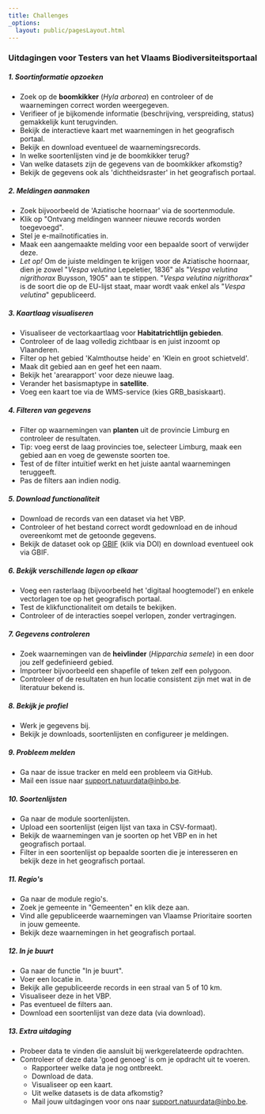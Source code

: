 ```yaml
---
title: Challenges
_options:
  layout: public/pagesLayout.html
---
```


### Uitdagingen voor Testers van het Vlaams Biodiversiteitsportaal

##### 1. **Soortinformatie opzoeken**  
   - Zoek op de **boomkikker** (*Hyla arborea*) en controleer of de waarnemingen correct worden weergegeven.
   - Verifieer of je bijkomende informatie (beschrijving, verspreiding, status) gemakkelijk kunt terugvinden.
   - Bekijk de interactieve kaart met waarnemingen in het geografisch portaal.
   - Bekijk en download eventueel de waarnemingsrecords.
   - In welke soortenlijsten vind je de boomkikker terug?
   - Van welke datasets zijn de gegevens van de boomkikker afkomstig?
   - Bekijk de gegevens ook als 'dichtheidsraster' in het geografisch portaal.

##### 2. **Meldingen aanmaken**
   - Zoek bijvoorbeeld de 'Aziatische hoornaar' via de soortenmodule.
   - Klik op "Ontvang meldingen wanneer nieuwe records worden toegevoegd".
   - Stel je e-mailnotificaties in.
   - Maak een aangemaakte melding voor een bepaalde soort of verwijder deze.
   - *Let op!* Om de juiste meldingen te krijgen voor de Aziatische hoornaar, dien je zowel "*Vespa velutina* Lepeletier, 1836" als "*Vespa velutina nigrithorax* Buysson, 1905" aan te stippen. "*Vespa velutina nigrithorax*" is de soort die op de EU-lijst staat, maar wordt vaak enkel als "*Vespa velutina*" gepubliceerd.

##### 3. **Kaartlaag visualiseren**  
   - Visualiseer de vectorkaartlaag voor **Habitatrichtlijn gebieden**.
   - Controleer of de laag volledig zichtbaar is en juist inzoomt op Vlaanderen.
   - Filter op het gebied 'Kalmthoutse heide' en 'Klein en groot schietveld'.
   - Maak dit gebied aan en geef het een naam.
   - Bekijk het 'arearapport' voor deze nieuwe laag.
   - Verander het basismaptype in **satellite**.
   - Voeg een kaart toe via de WMS-service (kies GRB_basiskaart).

##### 4. **Filteren van gegevens**  
   - Filter op waarnemingen van **planten** uit de provincie Limburg en controleer de resultaten.
   - Tip: voeg eerst de laag provincies toe, selecteer Limburg, maak een gebied aan en voeg de gewenste soorten toe.
   - Test of de filter intuïtief werkt en het juiste aantal waarnemingen teruggeeft.
   - Pas de filters aan indien nodig.

##### 5. **Download functionaliteit**  
   - Download de records van een dataset via het VBP.
   - Controleer of het bestand correct wordt gedownload en de inhoud overeenkomt met de getoonde gegevens.
   - Bekijk de dataset ook op [GBIF](https://www.gbif.org) (klik via DOI) en download eventueel ook via GBIF.

##### 6. **Bekijk verschillende lagen op elkaar**  
   - Voeg een rasterlaag (bijvoorbeeld het 'digitaal hoogtemodel') en enkele vectorlagen toe op het geografisch portaal.
   - Test de klikfunctionaliteit om details te bekijken.
   - Controleer of de interacties soepel verlopen, zonder vertragingen.

##### 7. **Gegevens controleren**  
   - Zoek waarnemingen van de **heivlinder** (*Hipparchia semele*) in een door jou zelf gedefinieerd gebied.
   - Importeer bijvoorbeeld een shapefile of teken zelf een polygoon.
   - Controleer of de resultaten en hun locatie consistent zijn met wat in de literatuur bekend is.

##### 8. **Bekijk je profiel**
   - Werk je gegevens bij.
   - Bekijk je downloads, soortenlijsten en configureer je meldingen.

##### 9. **Probleem melden**  
   - Ga naar de issue tracker en meld een probleem via GitHub.
   - Mail een issue naar support.natuurdata@inbo.be.

##### 10. **Soortenlijsten**  
   - Ga naar de module soortenlijsten.
   - Upload een soortenlijst (eigen lijst van taxa in CSV-formaat).
   - Bekijk de waarnemingen van je soorten op het VBP en in het geografisch portaal.
   - Filter in een soortenlijst op bepaalde soorten die je interesseren en bekijk deze in het geografisch portaal.

##### 11. **Regio's**  
   - Ga naar de module regio's.
   - Zoek je gemeente in "Gemeenten" en klik deze aan.
   - Vind alle gepubliceerde waarnemingen van Vlaamse Prioritaire soorten in jouw gemeente.
   - Bekijk deze waarnemingen in het geografisch portaal.

##### 12. **In je buurt**  
   - Ga naar de functie "In je buurt".
   - Voer een locatie in.
   - Bekijk alle gepubliceerde records in een straal van 5 of 10 km.
   - Visualiseer deze in het VBP.
   - Pas eventueel de filters aan.
   - Download een soortenlijst van deze data (via download).

##### 13. **Extra uitdaging**
   - Probeer data te vinden die aansluit bij werkgerelateerde opdrachten.
   - Controleer of deze data 'goed genoeg' is om je opdracht uit te voeren.
     - Rapporteer welke data je nog ontbreekt.
     - Download de data.
     - Visualiseer op een kaart.
     - Uit welke datasets is de data afkomstig?
     - Mail jouw uitdagingen voor ons naar support.natuurdata@inbo.be.

